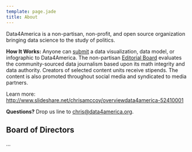 ```yaml
---
template: page.jade
title: About
---
```


Data4America is a non-partisan, non-profit, and open source organization bringing data science to the study of politics.

**How It Works:** Anyone can [submit](/submit) a data visualization, data model, or infographic to Data4America. The non-partisan [Editorial Board](/team) evaluates the community-sourced data journalism based upon its math integrity and data authority. Creators of selected content units receive stipends. The content is also promoted throughout social media and syndicated to media partners.

Learn more: http://www.slideshare.net/chrisamccoy/overviewdata4america-52410001

**Questions?** Drop us line to [chris@data4america.org](mailto:chris@data4america.org).

## Board of Directors

...